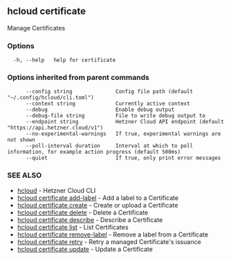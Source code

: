 ## hcloud certificate

Manage Certificates

### Options

```
  -h, --help   help for certificate
```

### Options inherited from parent commands

```
      --config string              Config file path (default "~/.config/hcloud/cli.toml")
      --context string             Currently active context
      --debug                      Enable debug output
      --debug-file string          File to write debug output to
      --endpoint string            Hetzner Cloud API endpoint (default "https://api.hetzner.cloud/v1")
      --no-experimental-warnings   If true, experimental warnings are not shown
      --poll-interval duration     Interval at which to poll information, for example action progress (default 500ms)
      --quiet                      If true, only print error messages
```

### SEE ALSO

* [hcloud](hcloud.md)	 - Hetzner Cloud CLI
* [hcloud certificate add-label](hcloud_certificate_add-label.md)	 - Add a label to a Certificate
* [hcloud certificate create](hcloud_certificate_create.md)	 - Create or upload a Certificate
* [hcloud certificate delete](hcloud_certificate_delete.md)	 - Delete a Certificate
* [hcloud certificate describe](hcloud_certificate_describe.md)	 - Describe a Certificate
* [hcloud certificate list](hcloud_certificate_list.md)	 - List Certificates
* [hcloud certificate remove-label](hcloud_certificate_remove-label.md)	 - Remove a label from a Certificate
* [hcloud certificate retry](hcloud_certificate_retry.md)	 - Retry a managed Certificate's issuance
* [hcloud certificate update](hcloud_certificate_update.md)	 - Update a Certificate
